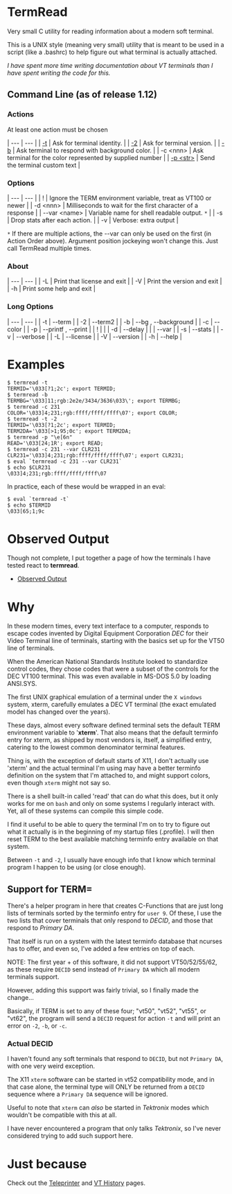 # TermRead

Very small C utility for reading information about a
modern soft terminal.

This is a UNIX style (meaning very small) utility that is meant to
be used in a script (like a .bashrc) to help figure out what 
terminal is actually attached.

*I have spent more time writing documentation about VT terminals than I
have spent writing the code for this.*

## Command Line (as of release 1.12)

### Actions

At least one action must be chosen

| --- | --- |
| [-t](./Dash-t.md) | Ask for terminal identity. |
| [-2](./Dash-2.md) | Ask for terminal version. |
| [-b](./Dash-b.md) | Ask terminal to respond with background color. |
| -c \<nnn> | Ask terminal for the color represented by supplied number |
| [-p \<str>](./Dash-p.md) | Send the terminal custom text |

### Options

| --- | --- |
| !  | Ignore the TERM environment variable, treat as VT100 or newer  |
| -d \<nnn> | Milliseconds to wait for the first character of a response |
| --var \<name> | Variable name for shell readable output. `*` |
| -s | Drop stats after each action. |
| -v | Verbose: extra output |

`*` If there are multiple actions, the --var can only be used on the
first (in Action Order above).  Argument position jockeying won't
change this.  Just call TermRead multiple times.

### About

| --- | --- |
| -L | Print that license and exit |
| -V | Print the version and exit |
| -h | Print some help and exit |

### Long Options

| --- | --- |
| -t | --term    |
| -2 | --term2   |
| -b | --bg , --background |
| -c | --color   |
| -p | --printf , --print |
| !  |           |
| -d | --delay   |
|    | --var     |
| -s | --stats   |
| -v | --verbose |
| -L | --license |
| -V | --version |
| -h | --help    |

# Examples

```
$ termread -t
TERMID='\033[?1;2c'; export TERMID;
$ termread -b
TERMBG='\033]11;rgb:2e2e/3434/3636\033\'; export TERMBG;
$ termread -c 231
COLOR='\033]4;231;rgb:ffff/ffff/ffff\07'; export COLOR;
$ termread -t -2
TERMID='\033[?1;2c'; export TERMID;
TERM2DA='\033[>1;95;0c'; export TERM2DA;
$ termread -p "\e[6n"
READ='\033[24;1R'; export READ;
$ termread -c 231 --var CLR231
CLR231='\033]4;231;rgb:ffff/ffff/ffff\07'; export CLR231;
$ eval `termread -c 231 --var CLR231`
$ echo $CLR231
\033]4;231;rgb:ffff/ffff/ffff\07
```

In practice, each of these would be wrapped in an eval:

```
$ eval `termread -t`
$ echo $TERMID
\033[65;1;9c
```

# Observed Output

Though not complete, I put together a page of how the terminals
I have tested react to **termread**.

- [Observed Output](Observed_Output.md)

# Why

In these modern times, every text interface to a computer, responds
to escape codes invented by Digital Equipment Corporation *DEC* for
their Video Terminal line of terminals, starting with the basics set
up for the VT50 line of terminals.

When the American National Standards Institute looked to standardize
control codes, they chose codes that were a subset of the controls
for the DEC VT100 terminal.  This was even available in MS-DOS 5.0 by
loading ANSI.SYS.

The first UNIX graphical emulation of a terminal under 
the `X windows` system, xterm, carefully emulates a DEC VT terminal
(the exact emulated model has changed over the years).

These days, almost every software defined terminal sets
the default TERM environment variable to '**xterm**'.
That also means that the default terminfo entry for xterm, as shipped
by most vendors is, itself, a simplified entry, catering to the
lowest common denominator terminal features.

Thing is, with the exception of default starts of X11, I don't
actually use 'xterm' and the actual terminal I'm using may
have a better terminfo definition on the system that I'm attached to,
and might support colors, even though `xterm` might not say so.

There is a shell built-in called 'read' that can do what this does,
but it only works for me on `bash` and only on some systems I
regularly interact with.  Yet, all of these systems can compile this
simple code.

I find it useful to be able to query the terminal I'm on to try to
figure out what it actually is in the beginning of my startup
files (.profile).  I will then reset TERM to the best available
matching terminfo entry available on that system.

Between `-t` and `-2`, I usually have enough info that I know which
terminal program I happen to be using (or close enough).

## Support for TERM=

There's a helper program in here that creates C-Functions that are
just long lists of terminals sorted by the terminfo entry for
`user 9`.  Of these, I use the two lists that cover terminals that
only respond to *DECID*, and those that respond to *Primary DA*.

That itself is run on a system with the latest terminfo database
that ncurses has to offer, and even so, I've added a few entries
on top of each.

NOTE:
The first year + of this software, it did not support VT50/52/55/62,
as these require `DECID` send instead of `Primary DA` which all
modern terminals support.

However, adding this support was fairly trivial, so I finally made
the change...

Basically, if TERM is set to any of these four;
"vt50", "vt52", "vt55", or "vt62", the program will send a `DECID`
request for action `-t` and will print an error on `-2`, `-b`,
or `-c`.

### Actual DECID

I haven't found any soft terminals that respond to `DECID`,
but not `Primary DA`, with one very weird exception.

The X11 `xterm` software can be started in vt52 compatibility mode, and
in that case alone, the terminal type will ONLY be returned from a
`DECID` sequence where a `Primary DA` sequence will be ignored.

Useful to note that `xterm` can *also* be started in *Tektronix* modes
which wouldn't be compatible with this at all.

I have never encountered a program that only talks *Tektronix*, so I've
never considered trying to add such support here.

# Just because

Check out the [Teleprinter](./TP_History.md)
and [VT History](./VT_History.md) pages.

